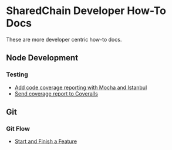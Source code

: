 # SharedChain Developer How-To Docs

These are more developer centric how-to docs.

## Node Development

### Testing

* [Add code coverage reporting with Mocha and Istanbul](/dev/how-to/add-istanbul-code-coverage-to-mocha-test.md)
* [Send coverage report to Coveralls](/dev/how-to/send-istanbul-test-coverage-reports-to-coveralls.md)


## Git

### Git Flow

* [Start and Finish a Feature](/dev/how-to/start-and-finish-a-feature-with-gitflow.md)